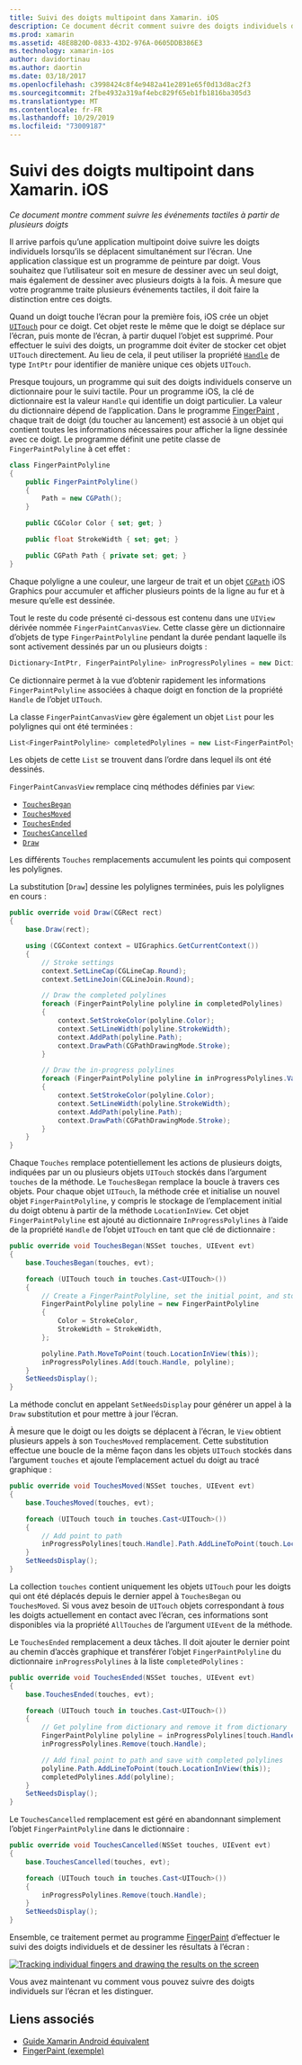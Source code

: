 ```yaml
---
title: Suivi des doigts multipoint dans Xamarin. iOS
description: Ce document décrit comment suivre des doigts individuels dans les gestes multipoint dans une application Xamarin. iOS. Il est axé sur un exemple d’application de peinture par doigt.
ms.prod: xamarin
ms.assetid: 48E8B20D-0833-43D2-976A-0605DDB386E3
ms.technology: xamarin-ios
author: davidortinau
ms.author: daortin
ms.date: 03/18/2017
ms.openlocfilehash: c3998424c8f4e9482a41e2891e65f0d13d8ac2f3
ms.sourcegitcommit: 2fbe4932a319af4ebc829f65eb1fb1816ba305d3
ms.translationtype: MT
ms.contentlocale: fr-FR
ms.lasthandoff: 10/29/2019
ms.locfileid: "73009187"
---
```

# <a name="multi-touch-finger-tracking-in-xamarinios"></a>Suivi des doigts multipoint dans Xamarin. iOS

_Ce document montre comment suivre les événements tactiles à partir de plusieurs doigts_

Il arrive parfois qu’une application multipoint doive suivre les doigts individuels lorsqu’ils se déplacent simultanément sur l’écran. Une application classique est un programme de peinture par doigt. Vous souhaitez que l’utilisateur soit en mesure de dessiner avec un seul doigt, mais également de dessiner avec plusieurs doigts à la fois. À mesure que votre programme traite plusieurs événements tactiles, il doit faire la distinction entre ces doigts.

Quand un doigt touche l’écran pour la première fois, iOS crée un objet [`UITouch`](xref:UIKit.UITouch) pour ce doigt. Cet objet reste le même que le doigt se déplace sur l’écran, puis monte de l’écran, à partir duquel l’objet est supprimé. Pour effectuer le suivi des doigts, un programme doit éviter de stocker cet objet `UITouch` directement. Au lieu de cela, il peut utiliser la propriété [`Handle`](xref:Foundation.NSObject.Handle) de type `IntPtr` pour identifier de manière unique ces objets `UITouch`.

Presque toujours, un programme qui suit des doigts individuels conserve un dictionnaire pour le suivi tactile. Pour un programme iOS, la clé de dictionnaire est la valeur `Handle` qui identifie un doigt particulier. La valeur du dictionnaire dépend de l’application. Dans le programme [FingerPaint](https://docs.microsoft.com/samples/xamarin/ios-samples/applicationfundamentals-fingerpaint) , chaque trait de doigt (du toucher au lancement) est associé à un objet qui contient toutes les informations nécessaires pour afficher la ligne dessinée avec ce doigt. Le programme définit une petite classe de `FingerPaintPolyline` à cet effet :

```csharp
class FingerPaintPolyline
{
    public FingerPaintPolyline()
    {
        Path = new CGPath();
    }

    public CGColor Color { set; get; }

    public float StrokeWidth { set; get; }

    public CGPath Path { private set; get; }
}
```

Chaque polyligne a une couleur, une largeur de trait et un objet [`CGPath`](xref:CoreGraphics.CGPath) iOS Graphics pour accumuler et afficher plusieurs points de la ligne au fur et à mesure qu’elle est dessinée.

Tout le reste du code présenté ci-dessous est contenu dans une `UIView` dérivée nommée `FingerPaintCanvasView`. Cette classe gère un dictionnaire d’objets de type `FingerPaintPolyline` pendant la durée pendant laquelle ils sont activement dessinés par un ou plusieurs doigts :

```csharp
Dictionary<IntPtr, FingerPaintPolyline> inProgressPolylines = new Dictionary<IntPtr, FingerPaintPolyline>();
```

Ce dictionnaire permet à la vue d’obtenir rapidement les informations `FingerPaintPolyline` associées à chaque doigt en fonction de la propriété `Handle` de l’objet `UITouch`.

La classe `FingerPaintCanvasView` gère également un objet `List` pour les polylignes qui ont été terminées :

```csharp
List<FingerPaintPolyline> completedPolylines = new List<FingerPaintPolyline>();
```

Les objets de cette `List` se trouvent dans l’ordre dans lequel ils ont été dessinés.

`FingerPaintCanvasView` remplace cinq méthodes définies par `View`:

- [`TouchesBegan`](xref:UIKit.UIResponder.TouchesBegan(Foundation.NSSet,UIKit.UIEvent))
- [`TouchesMoved`](xref:UIKit.UIResponder.TouchesMoved(Foundation.NSSet,UIKit.UIEvent))
- [`TouchesEnded`](xref:UIKit.UIResponder.TouchesEnded(Foundation.NSSet,UIKit.UIEvent))
- [`TouchesCancelled`](xref:UIKit.UIResponder.TouchesCancelled(Foundation.NSSet,UIKit.UIEvent))
- [`Draw`](xref:UIKit.UIView.Draw(CoreGraphics.CGRect))

Les différents `Touches` remplacements accumulent les points qui composent les polylignes.

La substitution [`Draw`] dessine les polylignes terminées, puis les polylignes en cours :

```csharp
public override void Draw(CGRect rect)
{
    base.Draw(rect);

    using (CGContext context = UIGraphics.GetCurrentContext())
    {
        // Stroke settings
        context.SetLineCap(CGLineCap.Round);
        context.SetLineJoin(CGLineJoin.Round);

        // Draw the completed polylines
        foreach (FingerPaintPolyline polyline in completedPolylines)
        {
            context.SetStrokeColor(polyline.Color);
            context.SetLineWidth(polyline.StrokeWidth);
            context.AddPath(polyline.Path);
            context.DrawPath(CGPathDrawingMode.Stroke);
        }

        // Draw the in-progress polylines
        foreach (FingerPaintPolyline polyline in inProgressPolylines.Values)
        {
            context.SetStrokeColor(polyline.Color);
            context.SetLineWidth(polyline.StrokeWidth);
            context.AddPath(polyline.Path);
            context.DrawPath(CGPathDrawingMode.Stroke);
        }
    }
}
```

Chaque `Touches` remplace potentiellement les actions de plusieurs doigts, indiquées par un ou plusieurs objets `UITouch` stockés dans l’argument `touches` de la méthode. Le `TouchesBegan` remplace la boucle à travers ces objets. Pour chaque objet `UITouch`, la méthode crée et initialise un nouvel objet `FingerPaintPolyline`, y compris le stockage de l’emplacement initial du doigt obtenu à partir de la méthode `LocationInView`. Cet objet `FingerPaintPolyline` est ajouté au dictionnaire `InProgressPolylines` à l’aide de la propriété `Handle` de l’objet `UITouch` en tant que clé de dictionnaire :

```csharp
public override void TouchesBegan(NSSet touches, UIEvent evt)
{
    base.TouchesBegan(touches, evt);

    foreach (UITouch touch in touches.Cast<UITouch>())
    {
        // Create a FingerPaintPolyline, set the initial point, and store it
        FingerPaintPolyline polyline = new FingerPaintPolyline
        {
            Color = StrokeColor,
            StrokeWidth = StrokeWidth,
        };

        polyline.Path.MoveToPoint(touch.LocationInView(this));
        inProgressPolylines.Add(touch.Handle, polyline);
    }
    SetNeedsDisplay();
}
```

La méthode conclut en appelant `SetNeedsDisplay` pour générer un appel à la `Draw` substitution et pour mettre à jour l’écran.

À mesure que le doigt ou les doigts se déplacent à l’écran, le `View` obtient plusieurs appels à son `TouchesMoved` remplacement. Cette substitution effectue une boucle de la même façon dans les objets `UITouch` stockés dans l’argument `touches` et ajoute l’emplacement actuel du doigt au tracé graphique :

```csharp
public override void TouchesMoved(NSSet touches, UIEvent evt)
{
    base.TouchesMoved(touches, evt);

    foreach (UITouch touch in touches.Cast<UITouch>())
    {
        // Add point to path
        inProgressPolylines[touch.Handle].Path.AddLineToPoint(touch.LocationInView(this));
    }
    SetNeedsDisplay();
}
```

La collection `touches` contient uniquement les objets `UITouch` pour les doigts qui ont été déplacés depuis le dernier appel à `TouchesBegan` ou `TouchesMoved`. Si vous avez besoin de `UITouch` objets correspondant à *tous* les doigts actuellement en contact avec l’écran, ces informations sont disponibles via la propriété `AllTouches` de l’argument `UIEvent` de la méthode.

Le `TouchesEnded` remplacement a deux tâches. Il doit ajouter le dernier point au chemin d’accès graphique et transférer l’objet `FingerPaintPolyline` du dictionnaire `inProgressPolylines` à la liste `completedPolylines` :

```csharp
public override void TouchesEnded(NSSet touches, UIEvent evt)
{
    base.TouchesEnded(touches, evt);

    foreach (UITouch touch in touches.Cast<UITouch>())
    {
        // Get polyline from dictionary and remove it from dictionary
        FingerPaintPolyline polyline = inProgressPolylines[touch.Handle];
        inProgressPolylines.Remove(touch.Handle);

        // Add final point to path and save with completed polylines
        polyline.Path.AddLineToPoint(touch.LocationInView(this));
        completedPolylines.Add(polyline);
    }
    SetNeedsDisplay();
}
```

Le `TouchesCancelled` remplacement est géré en abandonnant simplement l’objet `FingerPaintPolyline` dans le dictionnaire :

```csharp
public override void TouchesCancelled(NSSet touches, UIEvent evt)
{
    base.TouchesCancelled(touches, evt);

    foreach (UITouch touch in touches.Cast<UITouch>())
    {
        inProgressPolylines.Remove(touch.Handle);
    }
    SetNeedsDisplay();
}
```

Ensemble, ce traitement permet au programme [FingerPaint](https://docs.microsoft.com/samples/xamarin/ios-samples/applicationfundamentals-fingerpaint) d’effectuer le suivi des doigts individuels et de dessiner les résultats à l’écran :

[![](touch-tracking-images/image01.png "Tracking individual fingers and drawing the results on the screen")](touch-tracking-images/image01.png#lightbox)

Vous avez maintenant vu comment vous pouvez suivre des doigts individuels sur l’écran et les distinguer.

## <a name="related-links"></a>Liens associés

- [Guide Xamarin Android équivalent](~/android/app-fundamentals/touch/touch-tracking.md)
- [FingerPaint (exemple)](https://docs.microsoft.com/samples/xamarin/ios-samples/applicationfundamentals-fingerpaint)
